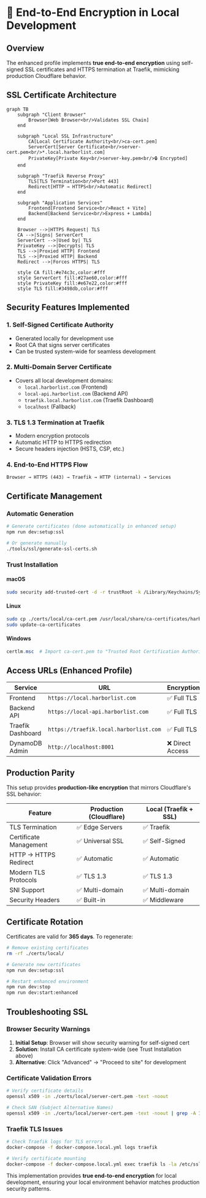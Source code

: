# 🔐 End-to-End Encryption in Local Development

## Overview

The enhanced profile implements **true end-to-end encryption** using self-signed SSL certificates and HTTPS termination at Traefik, mimicking production Cloudflare behavior.

## SSL Certificate Architecture

```mermaid
graph TB
    subgraph "Client Browser"
        Browser[Web Browser<br/>Validates SSL Chain]
    end
    
    subgraph "Local SSL Infrastructure" 
        CA[Local Certificate Authority<br/>ca-cert.pem]
        ServerCert[Server Certificate<br/>server-cert.pem<br/>*.local.harborlist.com]
        PrivateKey[Private Key<br/>server-key.pem<br/>🔒 Encrypted]
    end
    
    subgraph "Traefik Reverse Proxy"
        TLS[TLS Termination<br/>Port 443]
        Redirect[HTTP → HTTPS<br/>Automatic Redirect]
    end
    
    subgraph "Application Services"
        Frontend[Frontend Service<br/>React + Vite]
        Backend[Backend Service<br/>Express + Lambda]
    end
    
    Browser -->|HTTPS Request| TLS
    CA -->|Signs| ServerCert
    ServerCert -->|Used by| TLS
    PrivateKey -->|Decrypts| TLS
    TLS -->|Proxied HTTP| Frontend
    TLS -->|Proxied HTTP| Backend
    Redirect -->|Forces HTTPS| TLS
    
    style CA fill:#e74c3c,color:#fff
    style ServerCert fill:#27ae60,color:#fff  
    style PrivateKey fill:#e67e22,color:#fff
    style TLS fill:#3498db,color:#fff
```

## Security Features Implemented

### 1. **Self-Signed Certificate Authority**
- Generated locally for development use
- Root CA that signs server certificates
- Can be trusted system-wide for seamless development

### 2. **Multi-Domain Server Certificate**
- Covers all local development domains:
  - `local.harborlist.com` (Frontend)
  - `local-api.harborlist.com` (Backend API)
  - `traefik.local.harborlist.com` (Traefik Dashboard)
  - `localhost` (Fallback)

### 3. **TLS 1.3 Termination at Traefik**
- Modern encryption protocols
- Automatic HTTP to HTTPS redirection
- Secure headers injection (HSTS, CSP, etc.)

### 4. **End-to-End HTTPS Flow**
```
Browser → HTTPS (443) → Traefik → HTTP (internal) → Services
```

## Certificate Management

### Automatic Generation
```bash
# Generate certificates (done automatically in enhanced setup)
npm run dev:setup:ssl

# Or generate manually
./tools/ssl/generate-ssl-certs.sh
```

### Trust Installation

#### macOS
```bash
sudo security add-trusted-cert -d -r trustRoot -k /Library/Keychains/System.keychain ./certs/local/ca-cert.pem
```

#### Linux
```bash
sudo cp ./certs/local/ca-cert.pem /usr/local/share/ca-certificates/harborlist-local-ca.crt
sudo update-ca-certificates
```

#### Windows
```powershell
certlm.msc  # Import ca-cert.pem to "Trusted Root Certification Authorities"
```

## Access URLs (Enhanced Profile)

| Service | URL | Encryption |
|---------|-----|------------|
| Frontend | `https://local.harborlist.com` | ✅ Full TLS |
| Backend API | `https://local-api.harborlist.com` | ✅ Full TLS |
| Traefik Dashboard | `https://traefik.local.harborlist.com` | ✅ Full TLS |
| DynamoDB Admin | `http://localhost:8001` | ❌ Direct Access |

## Production Parity

This setup provides **production-like encryption** that mirrors Cloudflare's SSL behavior:

| Feature | Production (Cloudflare) | Local (Traefik + SSL) |
|---------|------------------------|----------------------|
| TLS Termination | ✅ Edge Servers | ✅ Traefik |
| Certificate Management | ✅ Universal SSL | ✅ Self-Signed |
| HTTP → HTTPS Redirect | ✅ Automatic | ✅ Automatic |
| Modern TLS Protocols | ✅ TLS 1.3 | ✅ TLS 1.3 |
| SNI Support | ✅ Multi-domain | ✅ Multi-domain |
| Security Headers | ✅ Built-in | ✅ Middleware |

## Certificate Rotation

Certificates are valid for **365 days**. To regenerate:

```bash
# Remove existing certificates
rm -rf ./certs/local/

# Generate new certificates
npm run dev:setup:ssl

# Restart enhanced environment
npm run dev:stop
npm run dev:start:enhanced
```

## Troubleshooting SSL

### Browser Security Warnings
1. **Initial Setup**: Browser will show security warning for self-signed cert
2. **Solution**: Install CA certificate system-wide (see Trust Installation above)
3. **Alternative**: Click "Advanced" → "Proceed to site" for development

### Certificate Validation Errors
```bash
# Verify certificate details
openssl x509 -in ./certs/local/server-cert.pem -text -noout

# Check SAN (Subject Alternative Names)
openssl x509 -in ./certs/local/server-cert.pem -text -noout | grep -A 1 "Subject Alternative Name"
```

### Traefik TLS Issues
```bash
# Check Traefik logs for TLS errors
docker-compose -f docker-compose.local.yml logs traefik

# Verify certificate mounting
docker-compose -f docker-compose.local.yml exec traefik ls -la /etc/ssl/certs/
```

This implementation provides **true end-to-end encryption** for local development, ensuring your local environment behavior matches production security patterns.